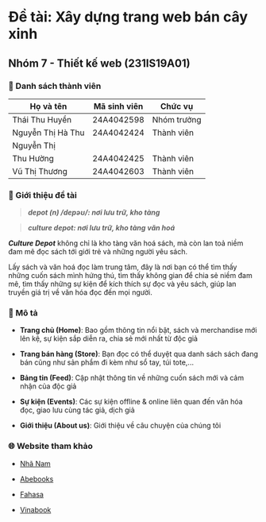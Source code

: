 # Đề tài: Xây dựng trang web bán cây xinh

## Nhóm 7 - Thiết kế web (231IS19A01)

### 🚀 Danh sách thành viên

| Họ và tên          | Mã sinh viên | Chức vụ        | 
| ------------------ | ------------ | -------------- | 
| Thái Thu Huyền     | 24A4042598   | Nhóm trưởng    |                                            
| Nguyễn Thị Hà Thu  | 24A4042424   | Thành viên     |                                          
| Nguyễn Thị 
 Thu Hường           | 24A4042425   | Thành viên     | 
| Vũ Thị Thương      | 24A4042603   | Thành viên     |       

### 📘 Giới thiệu đề tài

> ***depot (n) /depəʊ/: nơi lưu trữ, kho tàng***

> ***culture depot: nơi lưu trữ, kho tàng văn hoá***

***Culture Depot*** không chỉ là kho tàng văn hoá sách, mà còn lan toả niềm đam mê đọc sách tới giới trẻ và những người yêu sách.

Lấy sách và văn hoá đọc làm trung tâm, đây là nơi bạn có thể tìm thấy những cuốn sách mình hứng thú, tìm thấy không gian để chia sẻ niềm đam mê, tìm thấy những sự kiện để kích thích sự đọc và yêu sách, giúp lan truyền giá trị về văn hóa đọc đến mọi người.

### 📖 Mô tả

- **Trang chủ (Home)**: Bao gồm thông tin nổi bật, sách và merchandise mới lên kệ, sự kiện sắp diễn ra, chia sẻ mới nhất từ độc giả

- **Trang bán hàng (Store)**: Bạn đọc có thể duyệt qua danh sách sách đang bán cũng như sản phẩm đi kèm như sổ tay, túi tote,...

- **Bảng tin (Feed)**: Cập nhật thông tin về những cuốn sách mới và cảm nhận của độc giả
  
- **Sự kiện (Events)**: Các sự kiện offline & online liên quan đến văn hóa đọc, giao lưu cùng tác giả, dịch giả

- **Giới thiệu (About us)**: Giới thiệu về câu chuyện của chúng tôi

### 🌐 Website tham khảo

- [Nhã Nam](https://nhanam.vn/)
 
- [Abebooks](https://www.abebooks.com/collections/cm_sp=TopNav-_-Advs-_-Collections)
 
- [Fahasa](https://www.fahasa.com/)
 
- [Vinabook](https://www.vinabook.com/)
